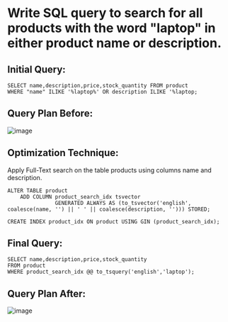 # Write SQL query to search for all products with the word "laptop" in either product name or description.
## Initial Query:
```
SELECT name,description,price,stock_quantity FROM product
WHERE "name" ILIKE '%laptop%' OR description ILIKE '%laptop;
```
## Query Plan Before:
![image](https://github.com/Gioushy/E-Commerce/assets/105521854/aa6a4ef2-1800-4162-8c95-35468321db0c)



## Optimization Technique:
Apply Full-Text search on the table products using columns name and description.
```
ALTER TABLE product
    ADD COLUMN product_search_idx tsvector
               GENERATED ALWAYS AS (to_tsvector('english', coalesce(name, '') || ' ' || coalesce(description, ''))) STORED;
```
```
CREATE INDEX product_idx ON product USING GIN (product_search_idx);
```
## Final Query:
```
SELECT name,description,price,stock_quantity
FROM product
WHERE product_search_idx @@ to_tsquery('english','laptop');
```

## Query Plan After:
![image](https://github.com/Gioushy/E-Commerce/assets/105521854/f429384a-8a81-468e-9d04-fa87ee73971a)

